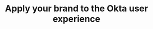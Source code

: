 ---
title: Apply your brand to the Okta user experience
meta:
  - name: description
    content: Change the look and feel of the Okta default user experience to match your brand.

sections:
- main
---